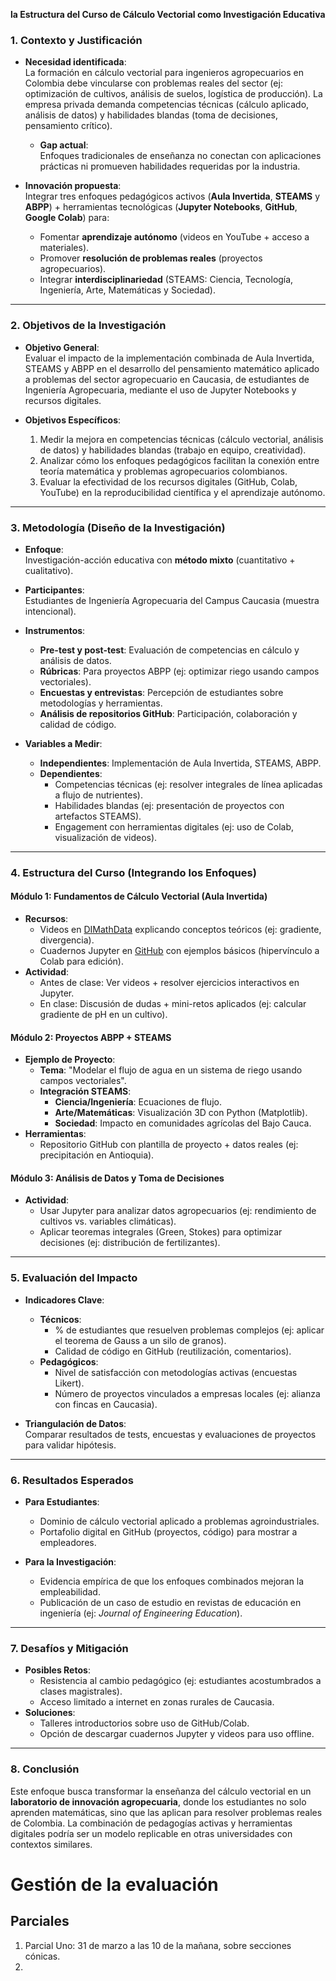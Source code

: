 **la Estructura del Curso de Cálculo Vectorial como Investigación Educativa**  

### **1. Contexto y Justificación**  
- **Necesidad identificada**:  
  La formación en cálculo vectorial para ingenieros agropecuarios en Colombia debe vincularse con problemas reales del sector (ej: optimización de cultivos, análisis de suelos, logística de producción). La empresa privada demanda competencias técnicas (cálculo aplicado, análisis de datos) y habilidades blandas (toma de decisiones, pensamiento crítico).  
  - **Gap actual**:  
    Enfoques tradicionales de enseñanza no conectan con aplicaciones prácticas ni promueven habilidades requeridas por la industria.  

- **Innovación propuesta**:  
  Integrar tres enfoques pedagógicos activos (**Aula Invertida**, **STEAMS** y **ABPP**) + herramientas tecnológicas (**Jupyter Notebooks**, **GitHub**, **Google Colab**) para:  
  - Fomentar **aprendizaje autónomo** (videos en YouTube + acceso a materiales).  
  - Promover **resolución de problemas reales** (proyectos agropecuarios).  
  - Integrar **interdisciplinariedad** (STEAMS: Ciencia, Tecnología, Ingeniería, Arte, Matemáticas y Sociedad).  

---

### **2. Objetivos de la Investigación**  
- **Objetivo General**:  
  Evaluar el impacto de la implementación combinada de Aula Invertida, STEAMS y ABPP en el desarrollo del pensamiento matemático aplicado a problemas del sector agropecuario en Caucasia, de estudiantes de Ingeniería Agropecuaria, mediante el uso de Jupyter Notebooks y recursos digitales.  

- **Objetivos Específicos**:  
  1. Medir la mejora en competencias técnicas (cálculo vectorial, análisis de datos) y habilidades blandas (trabajo en equipo, creatividad).  
  2. Analizar cómo los enfoques pedagógicos facilitan la conexión entre teoría matemática y problemas agropecuarios colombianos.  
  3. Evaluar la efectividad de los recursos digitales (GitHub, Colab, YouTube) en la reproducibilidad científica y el aprendizaje autónomo.  

---

### **3. Metodología (Diseño de la Investigación)**  
- **Enfoque**:  
  Investigación-acción educativa con **método mixto** (cuantitativo + cualitativo).  

- **Participantes**:  
  Estudiantes de Ingeniería Agropecuaria del Campus Caucasia (muestra intencional).  

- **Instrumentos**:  
  - **Pre-test y post-test**: Evaluación de competencias en cálculo y análisis de datos.  
  - **Rúbricas**: Para proyectos ABPP (ej: optimizar riego usando campos vectoriales).  
  - **Encuestas y entrevistas**: Percepción de estudiantes sobre metodologías y herramientas.  
  - **Análisis de repositorios GitHub**: Participación, colaboración y calidad de código.  

- **Variables a Medir**:  
  - **Independientes**: Implementación de Aula Invertida, STEAMS, ABPP.  
  - **Dependientes**:  
    - Competencias técnicas (ej: resolver integrales de línea aplicadas a flujo de nutrientes).  
    - Habilidades blandas (ej: presentación de proyectos con artefactos STEAMS).  
    - Engagement con herramientas digitales (ej: uso de Colab, visualización de videos).  

---

### **4. Estructura del Curso (Integrando los Enfoques)**  
#### **Módulo 1: Fundamentos de Cálculo Vectorial (Aula Invertida)**  
- **Recursos**:  
  - Videos en [DIMathData](https://www.youtube.com/@DiMathData) explicando conceptos teóricos (ej: gradiente, divergencia).  
  - Cuadernos Jupyter en [GitHub](https://github.com/marco-canas/radicacion_calculo_vectorial_analisis_numerico/tree/main/5_vectorial) con ejemplos básicos (hipervínculo a Colab para edición).  
- **Actividad**:  
  - Antes de clase: Ver videos + resolver ejercicios interactivos en Jupyter.  
  - En clase: Discusión de dudas + mini-retos aplicados (ej: calcular gradiente de pH en un cultivo).  

#### **Módulo 2: Proyectos ABPP + STEAMS**  
- **Ejemplo de Proyecto**:  
  - **Tema**: "Modelar el flujo de agua en un sistema de riego usando campos vectoriales".  
  - **Integración STEAMS**:  
    - **Ciencia/Ingeniería**: Ecuaciones de flujo.  
    - **Arte/Matemáticas**: Visualización 3D con Python (Matplotlib).  
    - **Sociedad**: Impacto en comunidades agrícolas del Bajo Cauca.  
- **Herramientas**:  
  - Repositorio GitHub con plantilla de proyecto + datos reales (ej: precipitación en Antioquia).  

#### **Módulo 3: Análisis de Datos y Toma de Decisiones**  
- **Actividad**:  
  - Usar Jupyter para analizar datos agropecuarios (ej: rendimiento de cultivos vs. variables climáticas).  
  - Aplicar teoremas integrales (Green, Stokes) para optimizar decisiones (ej: distribución de fertilizantes).  

---

### **5. Evaluación del Impacto**  
- **Indicadores Clave**:  
  - **Técnicos**:  
    - % de estudiantes que resuelven problemas complejos (ej: aplicar el teorema de Gauss a un silo de granos).  
    - Calidad de código en GitHub (reutilización, comentarios).  
  - **Pedagógicos**:  
    - Nivel de satisfacción con metodologías activas (encuestas Likert).  
    - Número de proyectos vinculados a empresas locales (ej: alianza con fincas en Caucasia).  

- **Triangulación de Datos**:  
  Comparar resultados de tests, encuestas y evaluaciones de proyectos para validar hipótesis.  

---

### **6. Resultados Esperados**  
- **Para Estudiantes**:  
  - Dominio de cálculo vectorial aplicado a problemas agroindustriales.  
  - Portafolio digital en GitHub (proyectos, código) para mostrar a empleadores.  

- **Para la Investigación**:  
  - Evidencia empírica de que los enfoques combinados mejoran la empleabilidad.  
  - Publicación de un caso de estudio en revistas de educación en ingeniería (ej: *Journal of Engineering Education*).  

---

### **7. Desafíos y Mitigación**  
- **Posibles Retos**:  
  - Resistencia al cambio pedagógico (ej: estudiantes acostumbrados a clases magistrales).  
  - Acceso limitado a internet en zonas rurales de Caucasia.  
- **Soluciones**:  
  - Talleres introductorios sobre uso de GitHub/Colab.  
  - Opción de descargar cuadernos Jupyter y videos para uso offline.  

---

### **8. Conclusión**  
Este enfoque busca transformar la enseñanza del cálculo vectorial en un **laboratorio de innovación agropecuaria**, donde los estudiantes no solo aprenden matemáticas, sino que las aplican para resolver problemas reales de Colombia. La combinación de pedagogías activas y herramientas digitales podría ser un modelo replicable en otras universidades con contextos similares.   

# Gestión de la evaluación

## Parciales

1. Parcial Uno: 31 de marzo a las 10 de la mañana, sobre secciones cónicas.
2. 



